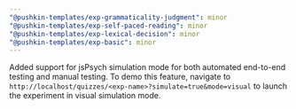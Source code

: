 ```yaml
---
"@pushkin-templates/exp-grammaticality-judgment": minor
"@pushkin-templates/exp-self-paced-reading": minor
"@pushkin-templates/exp-lexical-decision": minor
"@pushkin-templates/exp-basic": minor
---
```


Added support for jsPsych simulation mode for both automated end-to-end testing and manual testing. To demo this feature, navigate to `http://localhost/quizzes/<exp-name>?simulate=true&mode=visual` to launch the experiment in visual simulation mode.
